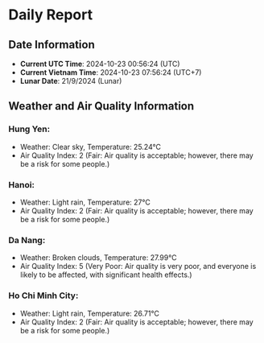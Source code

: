 # Daily Report
## Date Information
- **Current UTC Time**: 2024-10-23 00:56:24 (UTC)
- **Current Vietnam Time**: 2024-10-23 07:56:24 (UTC+7)
- **Lunar Date**: 21/9/2024 (Lunar)

## Weather and Air Quality Information

### Hung Yen:
- Weather: Clear sky, Temperature: 25.24°C
- Air Quality Index: 2 (Fair: Air quality is acceptable; however, there may be a risk for some people.)

### Hanoi:
- Weather: Light rain, Temperature: 27°C
- Air Quality Index: 2 (Fair: Air quality is acceptable; however, there may be a risk for some people.)

### Da Nang:
- Weather: Broken clouds, Temperature: 27.99°C
- Air Quality Index: 5 (Very Poor: Air quality is very poor, and everyone is likely to be affected, with significant health effects.)

### Ho Chi Minh City:
- Weather: Light rain, Temperature: 26.71°C
- Air Quality Index: 2 (Fair: Air quality is acceptable; however, there may be a risk for some people.)
